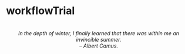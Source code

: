 # workflowTrial
<!-- QUOTE:START -->
<p align="center"><br><i>In the depth of winter, I finally learned that there was within me an invincible summer.</i><br><i>– Albert Camus.</i><br></p>
<!-- QUOTE:END -->

